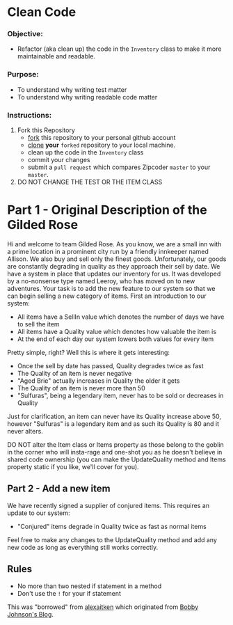 # Clean Code

### **Objective:**
* Refactor (aka clean up) the code in the `Inventory` class to make it more maintainable and readable.

### **Purpose:**
* To understand why writing test matter
* To understand why writing readable code matter

### **Instructions:**

1. Fork this Repository
    * [fork](https://help.github.com/articles/fork-a-repo/) this repository to your personal github account
    * [clone](https://help.github.com/articles/cloning-a-repository/) **your** `forked` repository to your local machine.
    * clean up the code in the `Inventory` class
    * commit your changes
    * submit a `pull request` which compares Zipcoder `master` to your `master`.
3. DO NOT CHANGE THE TEST OR THE ITEM CLASS

# Part 1 - Original Description of the Gilded Rose

Hi and welcome to team Gilded Rose. As you know, we are a small inn
with a prime location in a prominent city run by a friendly innkeeper
named Allison. We also buy and sell only the finest
goods. Unfortunately, our goods are constantly degrading in quality as
they approach their sell by date. We have a system in place that
updates our inventory for us. It was developed by a no-nonsense type
named Leeroy, who has moved on to new adventures. Your task is to add
the new feature to our system so that we can begin selling a new
category of items. First an introduction to our system:

- All items have a SellIn value which denotes the number of days we
  have to sell the item
- All items have a Quality value which denotes how valuable the item
  is
- At the end of each day our system lowers both values for every item

Pretty simple, right? Well this is where it gets interesting:

  - Once the sell by date has passed, Quality degrades twice as fast
  - The Quality of an item is never negative
  - "Aged Brie" actually increases in Quality the older it gets
  - The Quality of an item is never more than 50
  - "Sulfuras", being a legendary item, never has to be sold or
    decreases in Quality

Just for clarification, an item can never have its Quality increase
above 50, however "Sulfuras" is a legendary item and as such its
Quality is 80 and it never alters.

DO NOT alter the Item class or Items property as those belong to the goblin
in the corner who will insta-rage and one-shot you as he doesn't
believe in shared code ownership (you can make the UpdateQuality
method and Items property static if you like, we'll cover for
you).

## Part 2 - Add a new item

We have recently signed a supplier of conjured items. This requires an update to our system:

- "Conjured" items degrade in Quality twice as fast as normal items

Feel free to make any changes to the UpdateQuality method and add any
new code as long as everything still works correctly.

## Rules
* No more than two nested if statement in a method
* Don't use the `!` for your if statement

This was "borrowed" from [alexaitken](https://github.com/alexaitken/GildedRose_java) which originated from [Bobby Johnson's Blog](https://iamnotmyself.com/2011/02/13/refactor-this-the-gilded-rose-kata/).

